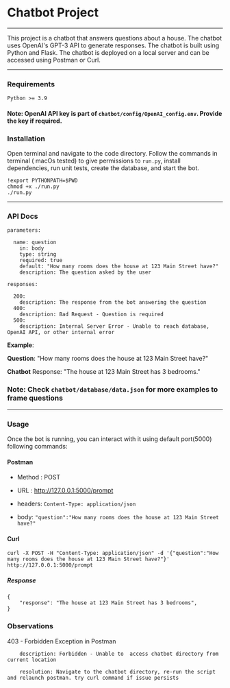 # Chatbot Project

---
This project is a chatbot that answers questions about a house. The chatbot uses OpenAI's GPT-3 API to generate responses. The chatbot is built using Python and Flask. The chatbot is deployed on a local server and can be accessed using Postman or Curl. 

---
### Requirements
```
Python >= 3.9
```
#### Note: OpenAI API key is part of ``chatbot/config/OpenAI_config.env``. Provide the key if required.

### Installation
Open terminal and navigate to the code directory. Follow the commands in terminal ( macOs tested) to give permissions to ``run.py``, install dependencies, run unit tests, create the database, and start the bot.
```
!export PYTHONPATH=$PWD 
chmod +x ./run.py
./run.py
```

---
### API Docs
```
parameters:

  name: question
    in: body
    type: string
    required: true
    default: "How many rooms does the house at 123 Main Street have?"
    description: The question asked by the user
```
```
responses:

  200:
    description: The response from the bot answering the question
  400:
    description: Bad Request - Question is required
  500:
    description: Internal Server Error - Unable to reach database, OpenAI API, or other internal error
```

**Example**:

**Question**: "How many rooms does the house at 123 Main Street have?"

**Chatbot** Response: "The house at 123 Main Street has 3 bedrooms."

### Note: Check ``chatbot/database/data.json`` for more examples to frame questions

---


### Usage
Once the bot is running, you can interact with it using default port(5000) following commands:

#### Postman

* Method : POST 

* URL : http://127.0.0.1:5000/prompt

* headers: ``Content-Type: application/json``

* body:  ```"question":"How many rooms does the house at 123 Main Street have?" ```

#### Curl
```
curl -X POST -H "Content-Type: application/json" -d '{"question":"How many rooms does the house at 123 Main Street have?"}' http://127.0.0.1:5000/prompt
```
##### Response
```
{
    "response": "The house at 123 Main Street has 3 bedrooms",
}
```
### Observations
403 - Forbidden Exception in Postman
```
    description: Forbidden - Unable to  access chatbot directory from current location
    
    resolution: Navigate to the chatbot directory, re-run the script and relaunch postman. try curl command if issue persists
```



